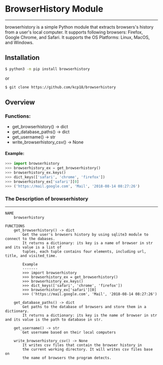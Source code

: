 # BrowserHistory Module
---

browserhistory is a simple Python module that extracts browsers's history from a user's local computer. It supports following browsers: Firefox, Google Chrome, and Safari. It supports the OS Platforms: Linux, MacOS, and Windows.

## Installation
```sh
$ python3 -m pip install browserhistory
```

or 

```sh
$ git clone https://github.com/kcp18/browserhistory
```

## Overview
### Functions:
- get_browserhistory() -> dict
- get_database_paths() -> dict
- get_username() -> str
- write_browserhistory_csv() -> None


#### Example:
```python
>>> import browserhistory
>>> browserhistory_ex = get_browserhistory()
>>> browserhistory_ex.keys()
>>> dict_keys(['safari', 'chrome', 'firefox'])
>>> browserhistory_ex['safari'][0]
>>> ('https://mail.google.com', 'Mail', '2018-08-14 08:27:26')
```

### The Description of browserhistory
---

```
NAME
    browserhistory

FUNCTIONS
    get_browserhistory() -> dict
        Get the user's browsers history by using sqlite3 module to connect to the dabases.
        It returns a dictionary: its key is a name of browser in str and its value is a list of
        tuples, each tuple contains four elements, including url, title, and visited_time. 
        
        Example
        -------
        >>> import browserhistory
        >>> browserhistory_ex = get_browserhistory()
        >>> browserhistory_ex.keys()
        >>> dict_keys(['safari', 'chrome', 'firefox'])
        >>> browserhistory_ex['safari'][0]
        >>> ('https://mail.google.com', 'Mail', '2018-08-14 08:27:26')
    
    get_database_paths() -> dict
        Get paths to the database of browsers and store them in a dictionary.
        It returns a dictionary: its key is the name of browser in str and its value is the path to database in str.
    
    get_username() -> str
        Get username based on their local computers
    
    write_browserhistory_csv() -> None
        It writes csv files that contain the browser history in
        the current working directory. It will writes csv files base on 
        the name of browsers the program detects.
```